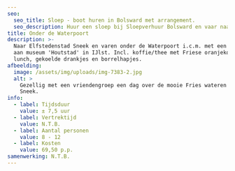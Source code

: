 ```yaml
---
seo:
  seo_title: Sloep - boot huren in Bolsward met arrangement.
  seo_description: Huur een sloep bij Sloepverhuur Bolsward en vaar naar de waterpoort in Sneek
title: Onder de Waterpoort
description: >-
  Naar Elfstedenstad Sneek en varen onder de Waterpoort i.c.m. met een bezoek
  aan museum 'Houtstad' in IJlst. Incl. koffie/thee met Friese oranjekoek,
  lunch, gekoelde drankjes en borrelhapjes.
afbeelding:
  image: /assets/img/uploads/img-7383-2.jpg
  alt: >
    Gezellig met een vriendengroep een dag over de mooie Fries wateren naar
    Sneek.
info:
  - label: Tijdsduur
    value: ± 7,5 uur
  - label: Vertrektijd
    value: N.T.B.
  - label: Aantal personen
    value: 8 - 12
  - label: Kosten
    value: 69,50 p.p.
samenwerking: N.T.B.
---
```


